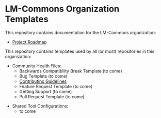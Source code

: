 # LM-Commons Organization Templates

This repository contains documentation for the LM-Commons organization:

- [Project Roadmap](ROADMAP.md) 

This repository contains templates used by all (or most) repositories in this
organization:

- Community Health Files:
  - Backwards Compatibility Break Template (to come)
  - Bug Template (to come)
  - [Contributing Guidelines](CONTRIBUTING.md)
  - Feature Request Template (to come)
  - Getting Support (to come)
  - Pull Request Template (to come)
<!--  - [Security Policy](SECURITY.md) -->
- Shared Tool Configurations:
  - to come
<!--  - [Renovate](RENOVATE.md) -->

<!--  - [Code of Conduct](CODE_OF_CONDUCT.md) -->
